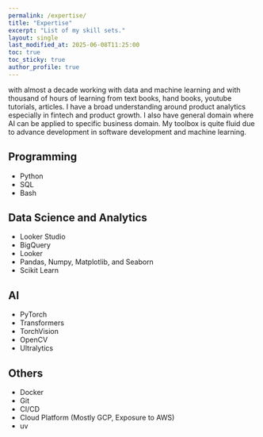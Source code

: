 ```yaml
---
permalink: /expertise/
title: "Expertise"
excerpt: "List of my skill sets."
layout: single
last_modified_at: 2025-06-08T11:25:00
toc: true
toc_sticky: true
author_profile: true
---
```


with almost a decade working with data and machine learning and with thousand of hours of learning from text books, hand books, youtube tutorials, articles.
I have a broad understanding around product analytics especially in fintech and product growth. I also have general domain where AI can be applied to specific business domain. My toolbox is quite fluid due to advance development in software development and machine learning.

## Programming
- Python
- SQL
- Bash

## Data Science and Analytics
- Looker Studio
- BigQuery
- Looker
- Pandas, Numpy, Matplotlib, and Seaborn
- Scikit Learn

## AI
- PyTorch
- Transformers
- TorchVision
- OpenCV
- Ultralytics

## Others
- Docker
- Git
- CI/CD
- Cloud Platform (Mostly GCP, Exposure to AWS)
- uv

